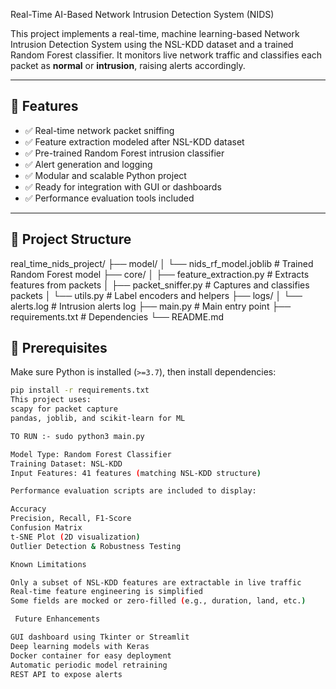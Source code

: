 Real-Time AI-Based Network Intrusion Detection System (NIDS)

This project implements a real-time, machine learning-based Network Intrusion Detection System using the NSL-KDD dataset and a trained Random Forest classifier. It monitors live network traffic and classifies each packet as **normal** or **intrusion**, raising alerts accordingly.

---

## 📌 Features

- ✅ Real-time network packet sniffing
- ✅ Feature extraction modeled after NSL-KDD dataset
- ✅ Pre-trained Random Forest intrusion classifier
- ✅ Alert generation and logging
- ✅ Modular and scalable Python project
- ✅ Ready for integration with GUI or dashboards
- ✅ Performance evaluation tools included

---

## 📁 Project Structure
real_time_nids_project/
├── model/
│ └── nids_rf_model.joblib # Trained Random Forest model
├── core/
│ ├── feature_extraction.py # Extracts features from packets
│ ├── packet_sniffer.py # Captures and classifies packets
│ └── utils.py # Label encoders and helpers
├── logs/
│ └── alerts.log # Intrusion alerts log
├── main.py # Main entry point
├── requirements.txt # Dependencies
└── README.md

## 🧪 Prerequisites

Make sure Python is installed (`>=3.7`), then install dependencies:

```bash
pip install -r requirements.txt
This project uses:
scapy for packet capture
pandas, joblib, and scikit-learn for ML

TO RUN :- sudo python3 main.py

Model Type: Random Forest Classifier
Training Dataset: NSL-KDD
Input Features: 41 features (matching NSL-KDD structure)

Performance evaluation scripts are included to display:

Accuracy
Precision, Recall, F1-Score
Confusion Matrix
t-SNE Plot (2D visualization)
Outlier Detection & Robustness Testing

Known Limitations

Only a subset of NSL-KDD features are extractable in live traffic
Real-time feature engineering is simplified
Some fields are mocked or zero-filled (e.g., duration, land, etc.)

 Future Enhancements

GUI dashboard using Tkinter or Streamlit
Deep learning models with Keras
Docker container for easy deployment
Automatic periodic model retraining
REST API to expose alerts

